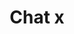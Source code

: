 ---
title: Chat x
tags: ["chat", "x", "close", "cancel", "delete"]
icon: chat-x
svg: '<svg xmlns="http://www.w3.org/2000/svg" width="24" height="24" fill="none" viewBox="0 0 24 24" stroke-width="1.5" stroke-linecap="round" stroke-linejoin="round" stroke="currentColor"><path d="m10 10 4 4m0-4-4 4m2 7a9 9 0 1 0-9-9c0 1.44.338 2.8.94 4.007.453.911-.177 2.14-.417 3.037a1.17 1.17 0 0 0 1.433 1.433c.897-.24 2.126-.87 3.037-.416A9 9 0 0 0 12 21"/></svg>'
---